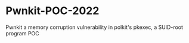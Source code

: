 # Pwnkit-POC-2022
Pwnkit a memory corruption vulnerability in polkit's pkexec, a SUID-root program POC
